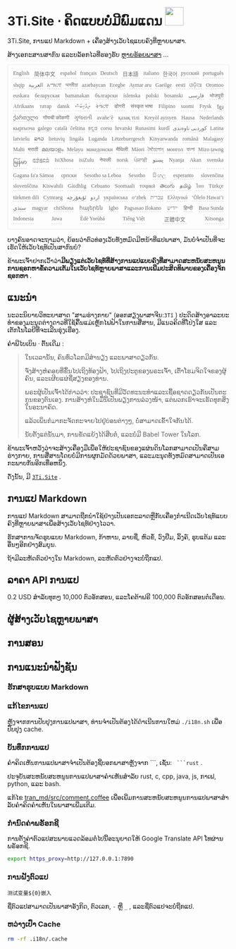 <h1 style="justify-content:space-between">3Ti.Site ⋅ ຄິດແບບບໍ່ມີພົມແດນ <img src="//i-01.eu.org/3Ti/logo.svg" style="user-select:none;margin-top:-1px;width:42px"></h1>

3Ti.Site, ການແປ Markdown + ເຄື່ອງສ້າງເວັບໄຊແບບຄົງທີ່ຫຼາຍພາສາ.

ສ້າງເອກະສານສາກົນ ແລະບລັອກໄວທີ່ຮອງຮັບ [ຫຼາຍຮ້ອຍພາສາ](https://github.com/i18n-site/node/blob/main/lang/src/index.js) ...

<pre class="langli" style="display:flex;flex-wrap:wrap;background:transparent;border:1px solid #eee;font-size:12px;box-shadow:0 0 3px inset #eee;padding:12px 5px 4px 12px;justify-content:space-between;"><style>pre.langli i{font-weight:300;font-family:s;margin-right:7px;margin-bottom:8px;font-style:normal;color:#666;border-bottom:1px dashed #ccc;}</style><i>English</i><i> 简体中文 </i><i>español</i><i>français</i><i>Deutsch</i><i> 日本語 </i><i>italiano</i><i>한국어</i><i>русский</i><i>português</i><i>shqip</i><i>‫العربية‬</i><i>አማርኛ</i><i>অসমীয়া</i><i>azərbaycan</i><i>Eʋegbe</i><i>Aymar aru</i><i>Gaeilge</i><i>eesti</i><i>ଓଡ଼ିଆ</i><i>Oromoo</i><i>euskara</i><i>беларуская</i><i>bamanakan</i><i>български</i><i>íslenska</i><i>polski</i><i>bosanski</i><i>‫فارسی‬</i><i>भोजपुरी</i><i>Afrikaans</i><i>татар</i><i>dansk</i><i>‫ދިވެހިބަސް‬</i><i>ትግርኛ</i><i>डोगरी</i><i>संस्कृत भाषा</i><i>Filipino</i><i>suomi</i><i>Frysk</i><i>ខ្មែរ</i><i>ქართული</i><i>गोंयची कोंकणी</i><i>ગુજરાતી</i><i>avañe’ẽ</i><i>қазақ тілі</i><i>Kreyòl ayisyen</i><i>Hausa</i><i>Nederlands</i><i>кыргызча</i><i>galego</i><i>català</i><i>čeština</i><i>ಕನ್ನಡ</i><i>corsu</i><i>hrvatski</i><i>Runasimi</i><i>kurdî</i><i>‫کوردیی ناوەندی‬</i><i>Latina</i><i>latviešu</i><i>ລາວ</i><i>lietuvių</i><i>lingála</i><i>Luganda</i><i>Lëtzebuergesch</i><i>Kinyarwanda</i><i>română</i><i>Malagasy</i><i>Malti</i><i>मराठी</i><i>മലയാളം</i><i>Melayu</i><i>македонски</i><i>मैथिली</i><i>Māori</i><i>মৈতৈলোন্</i><i>монгол</i><i>বাংলা</i><i>Mizo ṭawng</i><i>မြန်မာ</i><i>𞄀𞄄𞄰𞄩𞄍𞄜𞄰</i><i>IsiXhosa</i><i>isiZulu</i><i>नेपाली</i><i>norsk</i><i>ਪੰਜਾਬੀ</i><i>‫پښتو‬</i><i>Nyanja</i><i>Akan</i><i>svenska</i><i>Gagana fa'a Sāmoa</i><i>српски</i><i>Sesotho sa Leboa</i><i>Sesotho</i><i>සිංහල</i><i>esperanto</i><i>slovenčina</i><i>slovenščina</i><i>Kiswahili</i><i>Gàidhlig</i><i>Cebuano</i><i>Soomaali</i><i>тоҷикӣ</i><i>తెలుగు</i><i>தமிழ்</i><i>ไทย</i><i>Türkçe</i><i>türkmen dili</i><i>Cymraeg</i><i>‫ئۇيغۇرچە‬</i><i>‫اردو‬</i><i>українська</i><i>o‘zbek</i><i>‫עברית‬</i><i>Ελληνικά</i><i>ʻŌlelo Hawaiʻi</i><i>‫سنڌي‬</i><i>magyar</i><i>chiShona</i><i>հայերեն</i><i>Igbo</i><i>Pagsasao Ilokano</i><i>‫ייִדיש‬</i><i>हिन्दी</i><i>Basa Sunda</i><i>Indonesia</i><i>Jawa</i><i>Èdè Yorùbá</i><i>Tiếng Việt</i><i> 正體中文 </i><i>Xitsonga</i></pre>

ບາງຄົນອາດຈະຖາມວ່າ, ຍ້ອນວ່າຕົວທ່ອງເວັບທັງຫມົດມີຫນ້າທີ່ແປພາສາ, ມັນບໍ່ຈໍາເປັນທີ່ຈະເຮັດໃຫ້ເວັບໄຊທ໌ເປັນສາກົນບໍ?

ຂ້າພະເຈົ້າຢາກເວົ້າວ່າ**ມີພຽງແຕ່ເວັບໄຊທ໌ທີ່ສ້າງການແປແບບຄົງທີ່ສາມາດສະຫນັບສະຫນູນການຊອກຫາຂໍ້ຄວາມເຕັມໃນເວັບໄຊທ໌ຫຼາຍພາສາແລະການເພີ່ມປະສິດທິພາບຂອງເຄື່ອງຈັກຊອກຫາ** .

## ແນະນຳ

ນະວະນິຍາຍວິທະຍາສາດ &quot;ສາມຮ່າງກາຍ&quot; (ອອກສຽງພາສາຈີນ:`3Tǐ` ) ປະດິດສ້າງອາລະຍະທໍາຂອງມະນຸດຕ່າງດາວທີ່ໃຊ້ຄື້ນແມ່ເຫຼັກໄຟຟ້າໃນການສື່ສານ, ມີແນວຄິດທີ່ໂປ່ງໃສ ແລະເຕັກໂນໂລຢີທີ່ຈະເລີນຮຸ່ງເຮືອງ.

ຄຳພີໄບເບິນ · ຕົ້ນເດີມ :

> ໃນເວລານັ້ນ, ຄົນທົ່ວໂລກມີສຳນຽງ ແລະພາສາດຽວກັນ.
>
> ຈົ່ງ​ສ້າງ​ຫໍຄອຍ​ທີ່​ຂຶ້ນ​ໄປ​ເຖິງ​ທ້ອງຟ້າ, ໄປ​ເຖິງ​ປະຕູ​ຂອງ​ພຣະ​ເຈົ້າ, ເຕົ້າ​ໂຮມ​ຈິດ​ໃຈ​ຂອງ​ຜູ້​ຄົນ, ແລະ​ເຜີຍ​ແຜ່​ຊື່​ສຽງ​ຂອງ​ທ່ານ.
>
> ພຣະ​ຜູ້​ເປັນ​ເຈົ້າ​ໄດ້​ກ່າວ​ວ່າ: ປະ​ຊາ​ຊົນ​ທີ່​ມີ​ວັດ​ທະ​ນະ​ທໍາ​ແລະ​ເຊື້ອ​ຊາດ​ດຽວ​ກັນ​ເປັນ​ຕະ​ກູນ​ຂອງ​ຕົນ​ເອງ. ການ​ສ້າງ​ຫໍ​ໃນ​ມື້​ນີ້​ເປັນ​ພຽງ​ການ​ລ່ວງ​ໜ້າ, ແຕ່​ພວກ​ເຮົາ​ຈະ​ເຮັດ​ທຸກ​ສິ່ງ​ໃນ​ອະ​ນາ​ຄົດ.
>
> ແລ້ວ​ເພິ່ນ​ກໍ​ມາ​ກະຈັດ​ກະຈາຍ​ໄປ​ຢູ່​ບ່ອນ​ຕ່າງໆ, ບໍ່​ສາມາດ​ເຂົ້າ​ໃຈ​ກັນ​ໄດ້.
>
> ນັບຕັ້ງແຕ່ນັ້ນມາ, ການຂັດແຍ້ງໄດ້ສືບຕໍ່, ແລະບໍ່ມີ Babel Tower ໃນໂລກ.

ຂ້າ​ພະ​ເຈົ້າ​ຫວັງ​ວ່າ​ຈະ​ສ້າງ​ເຄື່ອງ​ມື​ເພື່ອ​ໃຫ້​ປະ​ຊາ​ຊົນ​ຂອງ​ແຜ່ນ​ດິນ​ໂລກ​ສາ​ມາດ​ເປັນ​ຄື​ສາມ​ຮ່າງ​ກາຍ, ການ​ສື່​ສານ​ໂດຍ​ບໍ່​ມີ​ການ​ຜູກ​ມັດ​ດ້ວຍ​ພາ​ສາ, ແລະ​ມະ​ນຸດ​ທັງ​ຫມົດ​ສາ​ມາດ​ເປັນ​ເອ​ກະ​ພາບ​ກັນ​ອີກ​ເທື່ອ​ຫນຶ່ງ.

ດັ່ງນັ້ນ, ມີ [`3Ti.Site`](//3Ti.Site) .

## ການແປ Markdown

ການແປ Markdown ສາມາດຖືກນໍາໃຊ້ຢ່າງເປັນເອກະລາດຫຼືກັບເຄື່ອງກໍາເນີດເວັບໄຊທ໌ແບບຄົງທີ່ຫຼາຍພາສາເພື່ອສ້າງເວັບໄຊທ໌ຢ່າງໄວວາ.

ຮັກສາການຈັດຮູບແບບ Markdown, ກ້າຫານ, ລາຍຊື່, ຫົວຂໍ້, ວົງຢືມ, ລິ້ງຄ໌, ຮູບແຕ້ມ ແລະອື່ນໆອີກຢ່າງສົມບູນ.

ຖ້າມີລະຫັດຕົວຢ່າງໃນ Markdown, ລະຫັດຕົວຢ່າງຈະບໍ່ຖືກແປ.

## ລາຄາ API ການແປ

0.2 USD ສໍາລັບທຸກໆ 10,000 ຕົວອັກສອນ, ແລະໂຄຕ້າຟຣີ 100,000 ຕົວອັກສອນຕໍ່ເດືອນ.

## ຜູ້ສ້າງເວັບໄຊຫຼາຍພາສາ

## ການສອນ

## ການແນະນຳຟັງຊັນ

### ຮັກສາຮູບແບບ Markdown

### ແກ້ໄຂການແປ

ຫຼັງ​ຈາກ​ການ​ປັບ​ປຸງ​ການ​ແປ​ພາ​ສາ​, ທ່ານ​ຈໍາ​ເປັນ​ຕ້ອງ​ໄດ້​ດໍາ​ເນີນ​ການ​ໃຫມ່ `./i18n.sh` ເພື່ອ​ປັບ​ປຸງ cache​.

### ບັນທຶກການແປ

ຄໍາ​ຄິດ​ເຫັນ​ການ​ແປ​ພາ​ສາ​ຈໍາ​ເປັນ​ຕ້ອງ​ຊີ້​ບອກ​ພາ​ສາ​ຫຼັງ​ຈາກ \```, ເຊັ່ນ​: ` ```rust` .

ປະຈຸບັນສະຫນັບສະຫນູນການແປພາສາຄໍາເຫັນສໍາລັບ rust, c, cpp, java, js, ກາເຟ, python, ແລະ bash.

ແກ້ໄຂ [tran_md/src/comment.coffee](https://github.com/i18n-site/node/blob/main/tran_md/src/comment.coffee) ເພື່ອເພີ່ມການສະຫນັບສະຫນູນການແປພາສາສໍາລັບຄໍາຄິດຄໍາເຫັນໃນພາສາເພີ່ມເຕີມ.

### ກຳນົດຄ່າພຣັອກຊີ

ການຕັ້ງຄ່າຕົວແປສະພາບແວດລ້ອມຕໍ່ໄປນີ້ອະນຸຍາດໃຫ້ Google Translate API ໂທຜ່ານພຣັອກຊີ.

```bash
export https_proxy=http://127.0.0.1:7890
```

### ການຝັງຕົວແປ

```
测试变量${0}嵌入
```

ຊື່ຕົວແປສາມາດເປັນພາສາອັງກິດ, ຕົວເລກ, `-` ຫຼື `_` , ແລະຊື່ຕົວແປຈະບໍ່ຖືກແປ.

### ຫວ່າງເປົ່າ Cache

```bash
rm -rf .i18n/.cache
```
